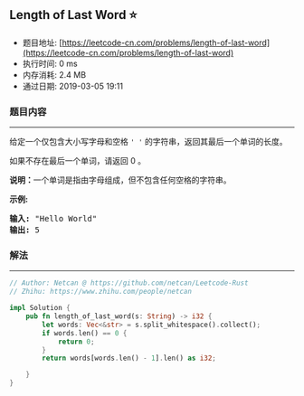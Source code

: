 ## Length of Last Word :star:
- 题目地址: [https://leetcode-cn.com/problems/length-of-last-word](https://leetcode-cn.com/problems/length-of-last-word)
- 执行时间: 0 ms 
- 内存消耗: 2.4 MB
- 通过日期: 2019-03-05 19:11

### 题目内容
---
<p>给定一个仅包含大小写字母和空格 <code>' '</code> 的字符串，返回其最后一个单词的长度。</p>

<p>如果不存在最后一个单词，请返回 0 。</p>

<p><strong>说明：</strong>一个单词是指由字母组成，但不包含任何空格的字符串。</p>

<p><strong>示例:</strong></p>

<pre><strong>输入:</strong> "Hello World"
<strong>输出:</strong> 5
</pre>


### 解法
---
```rust
// Author: Netcan @ https://github.com/netcan/Leetcode-Rust
// Zhihu: https://www.zhihu.com/people/netcan

impl Solution {
    pub fn length_of_last_word(s: String) -> i32 {
        let words: Vec<&str> = s.split_whitespace().collect();
        if words.len() == 0 {
            return 0;
        }
        return words[words.len() - 1].len() as i32;

    }
}


```